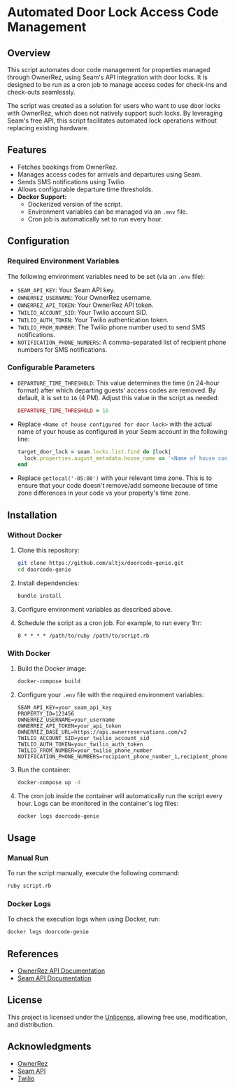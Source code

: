 # Automated Door Lock Access Code Management

## Overview
This script automates door code management for properties managed through OwnerRez, using Seam's API integration with door locks. It is designed to be run as a cron job to manage access codes for check-ins and check-outs seamlessly.

The script was created as a solution for users who want to use door locks with OwnerRez, which does not natively support such locks. By leveraging Seam's free API, this script facilitates automated lock operations without replacing existing hardware.

## Features
- Fetches bookings from OwnerRez.
- Manages access codes for arrivals and departures using Seam.
- Sends SMS notifications using Twilio.
- Allows configurable departure time thresholds.
- **Docker Support:**
  - Dockerized version of the script.
  - Environment variables can be managed via an `.env` file.
  - Cron job is automatically set to run every hour.

## Configuration

### Required Environment Variables
The following environment variables need to be set (via an `.env` file):

- `SEAM_API_KEY`: Your Seam API key.
- `OWNERREZ_USERNAME`: Your OwnerRez username.
- `OWNERREZ_API_TOKEN`: Your OwnerRez API token.
- `TWILIO_ACCOUNT_SID`: Your Twilio account SID.
- `TWILIO_AUTH_TOKEN`: Your Twilio authentication token.
- `TWILIO_FROM_NUMBER`: The Twilio phone number used to send SMS notifications.
- `NOTIFICATION_PHONE_NUMBERS`: A comma-separated list of recipient phone numbers for SMS notifications.

### Configurable Parameters
- `DEPARTURE_TIME_THRESHOLD`: This value determines the time (in 24-hour format) after which departing guests' access codes are removed. By default, it is set to `16` (4 PM). Adjust this value in the script as needed:
  ```ruby
  DEPARTURE_TIME_THRESHOLD = 16
  ```
- Replace `<Name of house configured for door lock>` with the actual name of your house as configured in your Seam account in the following line:
  ```ruby
  target_door_lock = seam.locks.list.find do |lock|
    lock.properties.august_metadata.house_name == '<Name of house configured for door lock>'
  end
  ```
- Replace `getlocal('-05:00')` with your relevant time zone. This is to ensure that your code doesn't remove/add someone because of time zone differences in your code vs your property's time zone.

## Installation

### Without Docker
1. Clone this repository:
   ```bash
   git clone https://github.com/altjx/doorcode-genie.git
   cd doorcode-genie
   ```

2. Install dependencies:
   ```bash
   bundle install
   ```

3. Configure environment variables as described above.

4. Schedule the script as a cron job. For example, to run every 1hr:
   ```cron
   0 * * * * /path/to/ruby /path/to/script.rb
   ```

### With Docker
1. Build the Docker image:
   ```bash
   docker-compose build
   ```

2. Configure your `.env` file with the required environment variables:
   ```env
   SEAM_API_KEY=your_seam_api_key
   PROPERTY_ID=123456
   OWNERREZ_USERNAME=your_username
   OWNERREZ_API_TOKEN=your_api_token
   OWNERREZ_BASE_URL=https://api.ownerreservations.com/v2
   TWILIO_ACCOUNT_SID=your_twilio_account_sid
   TWILIO_AUTH_TOKEN=your_twilio_auth_token
   TWILIO_FROM_NUMBER=your_twilio_phone_number
   NOTIFICATION_PHONE_NUMBERS=recipient_phone_number_1,recipient_phone_number_2
   ```

3. Run the container:
   ```bash
   docker-compose up -d
   ```

4. The cron job inside the container will automatically run the script every hour. Logs can be monitored in the container's log files:
   ```bash
   docker logs doorcode-genie
   ```

## Usage

### Manual Run
To run the script manually, execute the following command:
```bash
ruby script.rb
```

### Docker Logs
To check the execution logs when using Docker, run:
```bash
docker logs doorcode-genie
```

## References
- [OwnerRez API Documentation](https://www.ownerreservations.com/support/articles/api-documentation)
- [Seam API Documentation](https://docs.seam.co/)

## License
This project is licensed under the [Unlicense](LICENSE), allowing free use, modification, and distribution.

## Acknowledgments
- [OwnerRez](https://www.ownerreservations.com/)
- [Seam API](https://www.seam.co/)
- [Twilio](https://www.twilio.com/)

